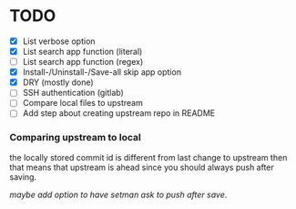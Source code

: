 # TODO
- [x] List verbose option
- [x] List search app function (literal)
- [ ] List search app function (regex)
- [x] Install-/Uninstall-/Save-all skip app option
- [x] DRY (mostly done)
- [ ] SSH authentication (gitlab)
- [ ] Compare local files to upstream
- [ ] Add step about creating upstream repo in README

### Comparing upstream to local
the locally stored commit id is different from last change to upstream
then that means that upstream is ahead since you should always push after saving.

_maybe add option to have setman ask to push after save_.
